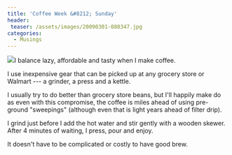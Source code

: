 ```yaml
---
title: 'Coffee Week &#8212; Sunday'
header:
 teaser: /assets/images/20090301-080347.jpg
categories:
  - Musings
---
```

<img src="https://douglangille.github.io/assets/images/20090301-080347.jpg">I balance lazy, affordable and tasty when I make coffee.

I use inexpensive gear that can be picked up at any grocery store or Walmart --- a grinder, a press and a kettle.

I usually try to do better than grocery store beans, but I'll happily make do as even with this compromise, the coffee is miles ahead of using pre-ground "sweepings" (although even that is light years ahead of filter drip).

I grind just before I add the hot water and stir gently with a wooden skewer. After 4 minutes of waiting, I press, pour and enjoy.

It doesn't have to be complicated or costly to have good brew.